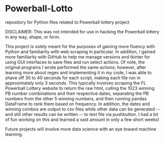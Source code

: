 # Powerball-Lotto
repository for Python files related to Powerball lottery project

DISCLAIMER:  This was not intended for use in hacking the Powerball lottery in any way, shape, or form. 

This project is solely meant for the purposes of gaining more fluency with Python and familiarity with web scraping in particular.  In addition, I gained more familiarity with GitHub to help me manage versions and tkinter for using GUI interfaces to save files and run select actions.  Of note, the original programs I wrote performed the same actions; however, after learning more about regex and implementing it in my code, I was able to shave off 30 to 40 seconds for each script, making each file run in approximately only 3 seconds.  This typically involves scraping the FL Powerball Lottery website to return the raw html, culling the 1023 winning PB number combinations and their respective dates, separating the PB numbers from the other 5 winning numbers, and then running pandas DataFrame to rank them based on frequency.  In addition, the dates and winning combos are output to csv files while other data can be generated -- and still other results can be written -- to text file via pushbutton.  I had a lot of fun working on this and learned a vast amount in only a few short weeks!

Future projects will involve more data science with an eye toward machine learning.  
